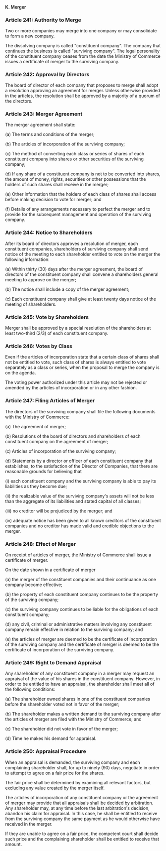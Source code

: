 #### K. Merger

### Article 241: Authority to Merge

Two or more companies may merge into one company or may consolidate to form a new company.

The dissolving company is called "constituent company". The company that continues the business is called "surviving company". The legal personality of the constituent company ceases from the date the Ministry of Commerce issues a certificate of merger to the surviving company.

### Article 242: Approval by Directors

The board of director of each company that proposes to merge shall adopt a resolution approving an agreement for merger. Unless otherwise provided in the articles, the resolution shall be approved by a majority of a quorum of the directors.

### Article 243: Merger Agreement

The merger agreement shall state:

(a) The terms and conditions of the merger;

(b) The articles of incorporation of the surviving company;

(c) The method of converting each class or series of shares of each constituent company into shares or other securities of the surviving company;

(d) If any share of a constituent company is not to be converted into shares, the amount of money, rights, securities or other possessions that the holders of such shares shall receive in the merger;

(e) Other information that the holders of each class of shares shall access before making decision to vote for merger; and

(f) Details of any arrangements necessary to perfect the merger and to provide for the subsequent management and operation of the surviving company.

### Article 244: Notice to Shareholders

After its board of directors approves a resolution of merger, each constituent companies, shareholders of surviving company shall send notice of the meeting to each shareholder entitled to vote on the merger the following information:

(a) Within thirty (30) days after the merger agreement, the board of directors of the constituent company shall convene a shareholders general meeting to approve on the merger;

(b) The notice shall include a copy of the merger agreement;

(c) Each constituent company shall give at least twenty days notice of the meeting of shareholders.

### Article 245: Vote by Shareholders

Merger shall be approved by a special resolution of the shareholders at least two-third (2/3) of each constituent company.

### Article 246: Votes by Class

Even if the articles of incorporation state that a certain class of shares shall not be entitled to vote, such class of shares is always entitled to vote separately as a class or series, when the proposal to merge the company is on the agenda.

The voting power authorized under this article may not be rejected or amended by the articles of incorporation or in any other fashion.

### Article 247: Filing Articles of Merger

The directors of the surviving company shall file the following documents with the Ministry of Commerce:

(a) The agreement of merger;

(b) Resolutions of the board of directors and shareholders of each constituent company on the agreement of merger;

(c) Articles of incorporation of the surviving company;

(d) Statements by a director or officer of each constituent company that establishes, to the satisfaction of the Director of Companies, that there are reasonable grounds for believing that

(i) each constituent company and the surviving company is able to pay its liabilities as they become due;

(ii) the realizable value of the surviving company's assets will not be less than the aggregate of its liabilities and stated capital of all classes;

(iii) no creditor will be prejudiced by the merger; and

(iv) adequate notice has been given to all known creditors of the constituent companies and no creditor has made valid and credible objections to the merger.

### Article 248: Effect of Merger

On receipt of articles of merger, the Ministry of Commerce shall issue a certificate of merger.

On the date shown in a certificate of merger

(a) the merger of the constituent companies and their continuance as one company become effective;

(b) the property of each constituent company continues to be the property of the surviving company;

(c) the surviving company continues to be liable for the obligations of each constituent company;

(d) any civil, criminal or administrative matters involving any constituent company remain effective in relation to the surviving company; and

(e) the articles of merger are deemed to be the certificate of incorporation of the surviving company and the certificate of merger is deemed to be the certificate of incorporation of the surviving company.

### Article 249: Right to Demand Appraisal

Any shareholder of any constituent company in a merger may request an appraisal of the value of his shares in the constituent company. However, in order to be entitled to have an appraisal, the shareholder shall meet all of the following conditions:

(a) The shareholder owned shares in one of the constituent companies before the shareholder voted not in favor of the merger;

(b) The shareholder makes a written demand to the surviving company after the articles of merger are filed with the Ministry of Commerce; and

(c) The shareholder did not vote in favor of the merger;

(d) Time he makes his demand for appraisal.

### Article 250: Appraisal Procedure

When an appraisal is demanded, the surviving company and each complaining shareholder shall, for up to ninety (90) days, negotiate in order to attempt to agree on a fair price for the shares.

The fair price shall be determined by examining all relevant factors, but excluding any value created by the merger itself.

The articles of incorporation of any constituent company or the agreement of merger may provide that all appraisals shall be decided by arbitration. Any shareholder may, at any time before the last arbitration's decision, abandon his claim for appraisal. In this case, he shall be entitled to receive from the surviving company the same payment as he would otherwise have received in the merger.

If they are unable to agree on a fair price, the competent court shall decide such price and the complaining shareholder shall be entitled to receive that amount.